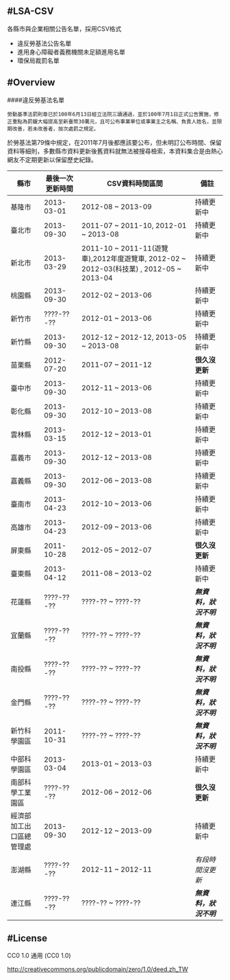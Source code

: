#LSA-CSV
----------------
各縣市與企業相關公告名單，採用CSV格式

* 違反勞基法公告名單
* 進用身心障礙者義務機關未足額進用名單
* 環保局裁罰名單


#Overview
------------------
####違反勞基法名單

```
勞動基準法罰則章已於100年6月13日經立法院三讀通過，並於100年7月1日正式公告實施，修正重點為罰鍰大幅提高至新臺幣30萬元，且可公布事業單位或事業主之名稱、負責人姓名，並限期改善，若未改善者，按次處罰之規定。 
```
於勞基法第79條中規定，在2011年7月後都應該要公布，但未明訂公布時間、保留資料等細則，多數縣市資料更新後舊資料就無法被搜尋檢索，本資料集合是由熱心網友不定期更新以保留歷史紀錄。


|          縣市         | 最後一次更新時間  |   CSV資料時間區間  |          備註        |
| -------------------- | -------------- | ----------------  | ------------------- |
|         基隆市        |   2013-03-01   | 2012-08 ~ 2013-09 | 持續更新中            |
|         臺北市        |   2013-09-30   | 2011-07 ~ 2011-10, 2012-01 ~ 2013-08| 持續更新中            |
|         新北市        |   2013-03-29   | 2011-10 ~ 2011-11(遊覽車),2012年度遊覽車, 2012-02 ~ 2012-03(科技業) , 2012-05 ~ 2013-04 | 持續更新中            |
|         桃園縣        |   2013-09-30   | 2012-02 ~ 2013-06 | 持續更新中            |
|         新竹市        |   ????-??-??   | 2012-01 ~ 2013-06 | 持續更新中            |
|         新竹縣        |   2013-09-30   | 2012-12 ~ 2012-12, 2013-05 ~ 2013-08 | 持續更新中       |
|         苗栗縣        |   2012-07-20   | 2011-07 ~ 2011-12 | **很久沒更新**        |
|         臺中市        |   2013-09-30   | 2012-11 ~ 2013-06 | 持續更新中            |
|         彰化縣        |   2013-09-30   | 2012-10 ~ 2013-08 | 持續更新中            |
|         雲林縣        |   2013-03-15   | 2012-12 ~ 2013-01 | 持續更新中            |
|         嘉義市        |   2013-09-30   | 2012-12 ~ 2013-08 | 持續更新中            |
|         嘉義縣        |   2013-09-30   | 2012-06 ~ 2013-08 | 持續更新中            |
|         臺南市        |   2013-04-23   | 2012-10 ~ 2013-06 | 持續更新中            |
|         高雄市        |   2013-04-23   | 2012-09 ~ 2013-06 | 持續更新中            |
|         屏東縣        |   2011-10-28   | 2012-05 ~ 2012-07 | **很久沒更新**        |
|         臺東縣        |   2013-04-12   | 2011-08 ~ 2013-02 | 持續更新中            |
|         花蓮縣        |   ????-??-??   | ????-?? ~ ????-?? | ***無資料，狀況不明*** |
|         宜蘭縣        |   ????-??-??   | ????-?? ~ ????-?? | ***無資料，狀況不明*** |
|         南投縣        |   ????-??-??   | ????-?? ~ ????-?? | ***無資料，狀況不明*** |
|         金門縣        |   ????-??-??   | ????-?? ~ ????-?? | ***無資料，狀況不明*** |
|      新竹科學園區      |   2011-10-31   | ????-?? ~ ????-?? | ***無資料，狀況不明*** |
|      中部科學園區      |   2013-03-04   | 2013-01 ~ 2013-03 | 持續更新中            |
|    南部科學工業園區     |   ????-??-??   | 2012-06 ~ 2012-06 | **很久沒更新**        |
| 經濟部加工出口區總管理處 |   2013-09-30   | 2012-12 ~ 2013-09 | 持續更新中            |
|         澎湖縣        |   ????-??-??   | 2012-11 ~ 2012-11 | *有段時間沒更新*       |
|         連江縣        |   ????-??-??   | ????-?? ~ ????-?? | ***無資料，狀況不明*** |

#License
-----------------
CC0 1.0 通用 (CC0 1.0) 

http://creativecommons.org/publicdomain/zero/1.0/deed.zh_TW

